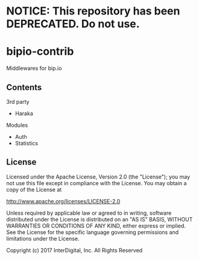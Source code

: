 # **NOTICE:** This repository has been **DEPRECATED**. Do not use.
bipio-contrib
=============

Middlewares for bip.io

## Contents

3rd party
  - Haraka

Modules
  - Auth
  - Statistics

## License

Licensed under the Apache License, Version 2.0 (the "License"); you may not use this file except in compliance with the License. You may obtain a copy of the License at

http://www.apache.org/licenses/LICENSE-2.0

Unless required by applicable law or agreed to in writing, software distributed under the License is distributed on an "AS IS" BASIS, WITHOUT WARRANTIES OR CONDITIONS OF ANY KIND, either express or implied. See the License for the specific language governing permissions and limitations under the License.

Copyright (c) 2017 InterDigital, Inc. All Rights Reserved
